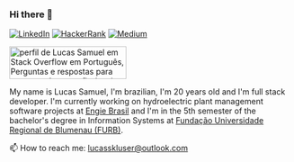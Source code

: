 ### Hi there 👋
[![LinkedIn](https://img.shields.io/badge/LinkedIn-lucasskluser-blue?logo=linkedin)](https://www.linkedin.com/in/lucasskluser)
[![HackerRank](https://img.shields.io/badge/HackerRank-lucasskluser-green?logo=hackerrank)](https://www.hackerrank.com/lucasskluser)
[![Medium](https://img.shields.io/badge/Medium-lucasskluser-yellow)](https://lucasskluser.medium.com)

<a href="https://pt.stackoverflow.com/users/165800/lucas-samuel"><img src="https://pt.stackoverflow.com/users/flair/165800.png" width="208" height="58" alt="perfil de Lucas Samuel em Stack Overflow em Portugu&#234;s, Perguntas e respostas para programadores profissionais e entusiastas" title="perfil de Lucas Samuel em Stack Overflow em Portugu&#234;s, Perguntas e respostas para programadores profissionais e entusiastas"></a>

My name is Lucas Samuel, I'm brazilian, I'm 20 years old and I'm full stack developer. I'm currently working on hydroelectric plant management software projects at [Engie Brasil](https://www.engie.com) and I'm in the 5th semester of the bachelor's degree in Information Systems at [Fundação Universidade Regional de Blumenau (FURB)](https://www.furb.br).

📫 How to reach me: [lucasskluser@outlook.com](mailto:lucasskluser@outlook.com)
